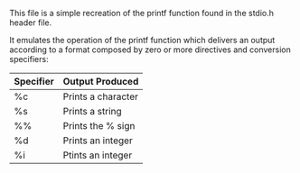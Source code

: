 This file is a simple recreation of the printf function found in the stdio.h header file.

It emulates the operation of the printf function which delivers an output according to a format composed by zero or more directives and conversion specifiers:

| Specifier	| Output Produced |
| --- | ---|
| %c | Prints a character |
| %s | Prints a string |
| %% | Prints the % sign |
| %d | Prints an integer |
| %i | Ptints an integer |
